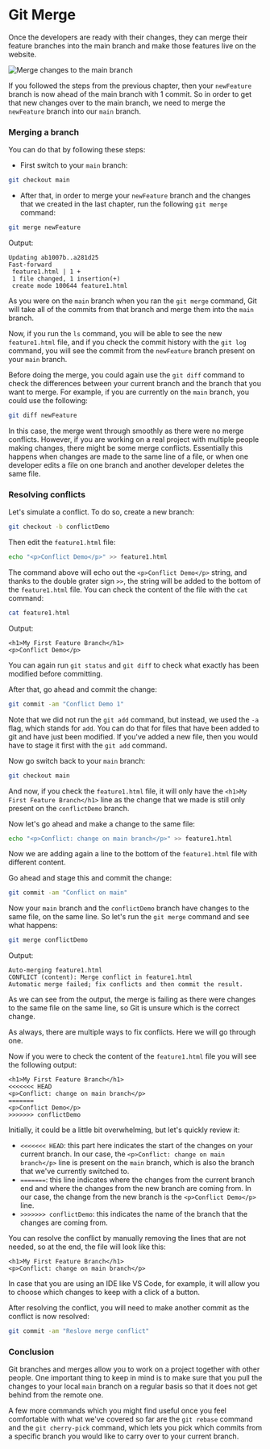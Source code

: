 # Git Merge

Once the developers are ready with their changes, they can merge their feature branches into the main branch and make those features live on the website.

![Merge changes to the main branch](https://user-images.githubusercontent.com/21223421/111697237-fd5c4f80-883d-11eb-9506-4347ba482250.png)

If you followed the steps from the previous chapter, then your `newFeature` branch is now ahead of the main branch with 1 commit. So in order to get that new changes over to the main branch, we need to merge the `newFeature` branch into our `main` branch.

### Merging a branch

You can do that by following these steps:

* First switch to your `main` branch:

```bash
git checkout main
```

* After that, in order to merge your `newFeature` branch and the changes that we created in the last chapter, run the following `git merge` command:

```bash
git merge newFeature
```

Output:

```
Updating ab1007b..a281d25
Fast-forward
 feature1.html | 1 +
 1 file changed, 1 insertion(+)
 create mode 100644 feature1.html
```

As you were on the `main` branch when you ran the `git merge` command, Git will take all of the commits from that branch and merge them into the `main` branch.

Now, if you run the `ls` command, you will be able to see the new `feature1.html` file, and if you check the commit history with the `git log` command, you will see the commit from the `newFeature` branch present on your `main` branch.

Before doing the merge, you could again use the `git diff` command to check the differences between your current branch and the branch that you want to merge. For example, if you are currently on the `main` branch, you could use the following:

```bash
git diff newFeature
```

In this case, the merge went through smoothly as there were no merge conflicts. However, if you are working on a real project with multiple people making changes, there might be some merge conflicts. Essentially this happens when changes are made to the same line of a file, or when one developer edits a file on one branch and another developer deletes the same file.

### Resolving conflicts

Let's simulate a conflict. To do so, create a new branch:

```bash
git checkout -b conflictDemo
```

Then edit the `feature1.html` file:

```bash
echo "<p>Conflict Demo</p>" >> feature1.html
```

The command above will echo out the `<p>Conflict Demo</p>` string, and thanks to the double grater sign `>>`, the string will be added to the bottom of the `feature1.html` file. You can check the content of the file with the `cat` command:

```bash
cat feature1.html
```

Output:

```
<h1>My First Feature Branch</h1>
<p>Conflict Demo</p>
```

You can again run `git status` and `git diff` to check what exactly has been modified before committing.

After that, go ahead and commit the change:

```bash
git commit -am "Conflict Demo 1"
```

Note that we did not run the `git add` command, but instead, we used the `-a` flag, which stands for `add`. You can do that for files that have been added to git and have just been modified. If you've added a new file, then you would have to stage it first with the `git add` command.

Now go switch back to your `main` branch:

```bash
git checkout main
```

And now, if you check the `feature1.html` file, it will only have the `<h1>My First Feature Branch</h1>` line as the change that we made is still only present on the `conflictDemo` branch.

Now let's go ahead and make a change to the same file:

```bash
echo "<p>Conflict: change on main branch</p>" >> feature1.html
```

Now we are adding again a line to the bottom of the `feature1.html` file with different content.

Go ahead and stage this and commit the change:

```bash
git commit -am "Conflict on main"
```

Now your `main` branch and the `conflictDemo` branch have changes to the same file, on the same line. So let's run the `git merge` command and see what happens:

```bash
git merge conflictDemo
```

Output:

```
Auto-merging feature1.html
CONFLICT (content): Merge conflict in feature1.html
Automatic merge failed; fix conflicts and then commit the result.
```

As we can see from the output, the merge is failing as there were changes to the same file on the same line, so Git is unsure which is the correct change.

As always, there are multiple ways to fix conflicts. Here we will go through one.

Now if you were to check the content of the `feature1.html` file you will see the following output:

```
<h1>My First Feature Branch</h1>
<<<<<<< HEAD
<p>Conflict: change on main branch</p>
=======
<p>Conflict Demo</p>
>>>>>>> conflictDemo
```

Initially, it could be a little bit overwhelming, but let's quickly review it:

* `<<<<<<< HEAD`: this part here indicates the start of the changes on your current branch. In our case, the `<p>Conflict: change on main branch</p>` line is present on the `main` branch, which is also the branch that we've currently switched to.
* `=======`: this line indicates where the changes from the current branch end and where the changes from the new branch are coming from. In our case, the change from the new branch is the `<p>Conflict Demo</p>` line.
* `>>>>>>> conflictDemo`: this indicates the name of the branch that the changes are coming from.

You can resolve the conflict by manually removing the lines that are not needed, so at the end, the file will look like this:

```
<h1>My First Feature Branch</h1>
<p>Conflict: change on main branch</p>
```

In case that you are using an IDE like VS Code, for example, it will allow you to choose which changes to keep with a click of a button.

After resolving the conflict, you will need to make another commit as the conflict is now resolved:

```bash
git commit -am "Reslove merge conflict"
```

### Conclusion

Git branches and merges allow you to work on a project together with other people. One important thing to keep in mind is to make sure that you pull the changes to your local `main` branch on a regular basis so that it does not get behind from the remote one.

A few more commands which you might find useful once you feel comfortable with what we've covered so far are the `git rebase` command and the `git cherry-pick` command, which lets you pick which commits from a specific branch you would like to carry over to your current branch.